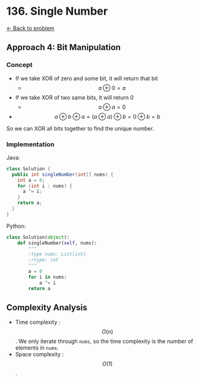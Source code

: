 # 136. Single Number
[&larr;&nbsp;Back to problem](./README.md)

## Approach 4: Bit Manipulation

### Concept

* If we take XOR of zero and some bit, it will return that bit
  * $$a \oplus 0 = a$$
* If we take XOR of two same bits, it will return 0
  * $$a \oplus a = 0$$
* $$a \oplus b \oplus a = (a \oplus a) \oplus b = 0 \oplus b = b$$

So we can XOR all bits together to find the unique number.

### Implementation

Java:
```Java
class Solution {
  public int singleNumber(int[] nums) {
    int a = 0;
    for (int i : nums) {
      a ^= i;
    }
    return a;
  }
}
```

Python:
```Python
class Solution(object):
    def singleNumber(self, nums):
        """
        :type nums: List[int]
        :rtype: int
        """
        a = 0
        for i in nums:
            a ^= i
        return a
```

## Complexity Analysis

* Time complexity : $$O(n)$$. We only iterate through `nums`, so the time complexity is the number of elements in `nums`.
* Space complexity : $$O(1)$$.
